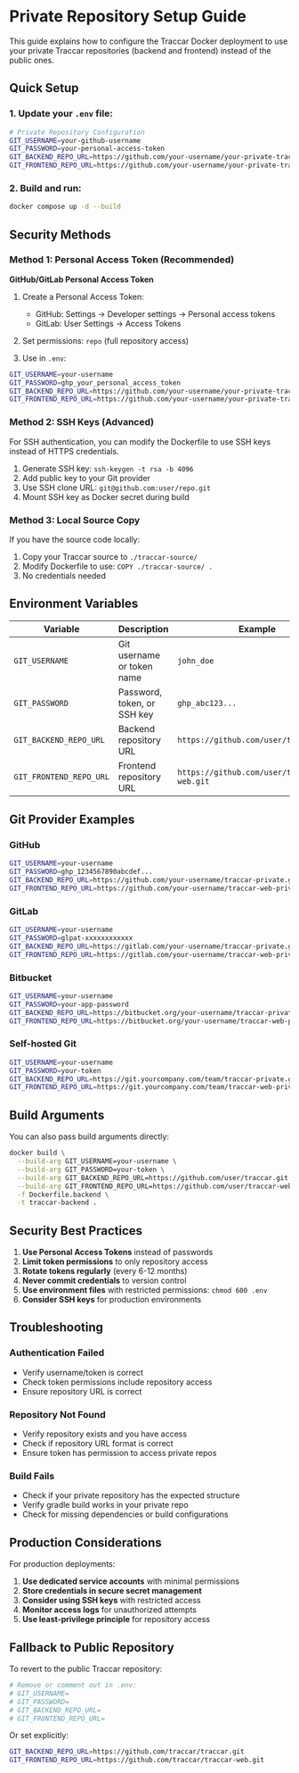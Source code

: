 # Private Repository Setup Guide

This guide explains how to configure the Traccar Docker deployment to use your private Traccar repositories (backend and frontend) instead of the public ones.

## Quick Setup

### 1. Update your `.env` file:
```bash
# Private Repository Configuration
GIT_USERNAME=your-github-username
GIT_PASSWORD=your-personal-access-token
GIT_BACKEND_REPO_URL=https://github.com/your-username/your-private-traccar.git
GIT_FRONTEND_REPO_URL=https://github.com/your-username/your-private-traccar-web.git
```

### 2. Build and run:
```bash
docker compose up -d --build
```

## Security Methods

### Method 1: Personal Access Token (Recommended)
**GitHub/GitLab Personal Access Token**

1. Create a Personal Access Token:
   - GitHub: Settings → Developer settings → Personal access tokens
   - GitLab: User Settings → Access Tokens
   
2. Set permissions: `repo` (full repository access)

3. Use in `.env`:
```bash
GIT_USERNAME=your-username
GIT_PASSWORD=ghp_your_personal_access_token
GIT_BACKEND_REPO_URL=https://github.com/your-username/your-private-traccar.git
GIT_FRONTEND_REPO_URL=https://github.com/your-username/your-private-traccar-web.git
```

### Method 2: SSH Keys (Advanced)
For SSH authentication, you can modify the Dockerfile to use SSH keys instead of HTTPS credentials.

1. Generate SSH key: `ssh-keygen -t rsa -b 4096`
2. Add public key to your Git provider  
3. Use SSH clone URL: `git@github.com:user/repo.git`
4. Mount SSH key as Docker secret during build

### Method 3: Local Source Copy
If you have the source code locally:

1. Copy your Traccar source to `./traccar-source/`
2. Modify Dockerfile to use: `COPY ./traccar-source/ .`
3. No credentials needed

## Environment Variables

| Variable | Description | Example |
|----------|-------------|---------|
| `GIT_USERNAME` | Git username or token name | `john_doe` |
| `GIT_PASSWORD` | Password, token, or SSH key | `ghp_abc123...` |
| `GIT_BACKEND_REPO_URL` | Backend repository URL | `https://github.com/user/traccar.git` |
| `GIT_FRONTEND_REPO_URL` | Frontend repository URL | `https://github.com/user/traccar-web.git` |

## Git Provider Examples

### GitHub
```bash
GIT_USERNAME=your-username
GIT_PASSWORD=ghp_1234567890abcdef...
GIT_BACKEND_REPO_URL=https://github.com/your-username/traccar-private.git
GIT_FRONTEND_REPO_URL=https://github.com/your-username/traccar-web-private.git
```

### GitLab
```bash
GIT_USERNAME=your-username  
GIT_PASSWORD=glpat-xxxxxxxxxxxx
GIT_BACKEND_REPO_URL=https://gitlab.com/your-username/traccar-private.git
GIT_FRONTEND_REPO_URL=https://gitlab.com/your-username/traccar-web-private.git
```

### Bitbucket
```bash
GIT_USERNAME=your-username
GIT_PASSWORD=your-app-password
GIT_BACKEND_REPO_URL=https://bitbucket.org/your-username/traccar-private.git
GIT_FRONTEND_REPO_URL=https://bitbucket.org/your-username/traccar-web-private.git
```

### Self-hosted Git
```bash
GIT_USERNAME=your-username
GIT_PASSWORD=your-token
GIT_BACKEND_REPO_URL=https://git.yourcompany.com/team/traccar-private.git
GIT_FRONTEND_REPO_URL=https://git.yourcompany.com/team/traccar-web-private.git
```

## Build Arguments

You can also pass build arguments directly:

```bash
docker build \
  --build-arg GIT_USERNAME=your-username \
  --build-arg GIT_PASSWORD=your-token \
  --build-arg GIT_BACKEND_REPO_URL=https://github.com/user/traccar.git \
  --build-arg GIT_FRONTEND_REPO_URL=https://github.com/user/traccar-web.git \
  -f Dockerfile.backend \
  -t traccar-backend .
```

## Security Best Practices

1. **Use Personal Access Tokens** instead of passwords
2. **Limit token permissions** to only repository access
3. **Rotate tokens regularly** (every 6-12 months)
4. **Never commit credentials** to version control
5. **Use environment files** with restricted permissions: `chmod 600 .env`
6. **Consider SSH keys** for production environments

## Troubleshooting

### Authentication Failed
- Verify username/token is correct
- Check token permissions include repository access
- Ensure repository URL is correct

### Repository Not Found
- Verify repository exists and you have access
- Check if repository URL format is correct
- Ensure token has permission to access private repos

### Build Fails
- Check if your private repository has the expected structure
- Verify gradle build works in your private repo
- Check for missing dependencies or build configurations

## Production Considerations

For production deployments:

1. **Use dedicated service accounts** with minimal permissions
2. **Store credentials in secure secret management**
3. **Consider using SSH keys** with restricted access
4. **Monitor access logs** for unauthorized attempts
5. **Use least-privilege principle** for repository access

## Fallback to Public Repository

To revert to the public Traccar repository:

```bash
# Remove or comment out in .env:
# GIT_USERNAME=
# GIT_PASSWORD=
# GIT_BACKEND_REPO_URL=
# GIT_FRONTEND_REPO_URL=
```

Or set explicitly:
```bash
GIT_BACKEND_REPO_URL=https://github.com/traccar/traccar.git
GIT_FRONTEND_REPO_URL=https://github.com/traccar/traccar-web.git
```
